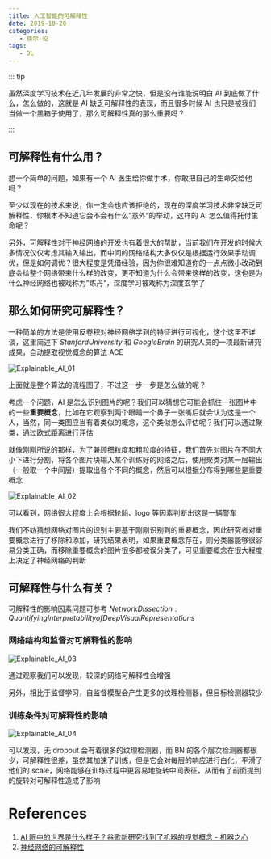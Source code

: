 ```yaml
---
title: 人工智能的可解释性
date: 2019-10-20
categories:
   - 倏尔·论
tags:
   - DL
---
```


::: tip

虽然深度学习技术在近几年发展的非常之快，但是没有谁能说明白 AI 到底做了什么，怎么做的，这就是 AI 缺乏可解释性的表现，而且很多时候 AI 也只是被我们当做一个黑箱子使用了，那么可解释性真的那么重要吗？

:::

<!-- more -->

## 可解释性有什么用？

想一个简单的问题，如果有一个 AI 医生给你做手术，你敢把自己的生命交给他吗？

至少以现在的技术来说，你一定会也应该拒绝的，现在的深度学习技术非常缺乏可解释性，你根本不知道它会不会有什么”意外“的举动，这样的 AI 怎么值得托付生命呢？

另外，可解释性对于神经网络的开发也有着很大的帮助，当前我们在开发的时候大多情况仅仅考虑其输入输出，而中间的网络结构大多仅仅是根据运行效果手动调优，但是如何调优？很大程度是凭借经验，因为你很难知道你的一点点微小改动到底会给整个网络带来什么样的改变，更不知道为什么会带来这样的改变，这也是为什么神经网络也被戏称为”炼丹“，深度学习被戏称为深度玄学了

## 那么如何研究可解释性？

一种简单的方法是使用反卷积对神经网络学到的特征进行可视化，这个这里不详谈，这里简述下 $Stanford University$ 和 $Google Brain$ 的研究人员的一项最新研究成果，自动提取视觉概念的算法 ACE

![Explainable_AI_01](../Images/Explainable_AI_01.png)

上面就是整个算法的流程图了，不过这一步一步是怎么做的呢？

考虑一个问题，AI 是怎么识别图片的呢？我们可以猜想它可能会抓住一张图片中的一些**重要概念**，比如在它观察到两个眼睛一个鼻子一张嘴后就会认为这是一个人，当然，同一类图应当有着类似的概念，这个类似怎么评估呢？我们可以通过聚类，通过欧式距离进行评估

就像刚刚所说的那样，为了兼顾细粒度和粗粒度的特征，我们首先对图片在不同大小下进行分割，将各个图片块输入某个训练好的网络之后，使用聚类对某一层输出（一般取一个中间层）提取出各个不同的概念，然后可以根据分布得到哪些是重要概念

![Explainable_AI_02](../Images/Explainable_AI_02.png)

可以看到，网络很大程度上会根据轮胎、logo 等因素判断出这是一辆警车

我们不妨猜想网络对图片的识别主要基于刚刚识别到的重要概念，因此研究者对重要概念进行了移除和添加，研究结果表明，如果重要概念存在，则分类器能够很容易分类正确，而移除重要概念的图片很多都被误分类了，可见重要概念在很大程度上决定了神经网络的判断

## 可解释性与什么有关？

可解释性的影响因素问题可参考 $Network Dissection: Quantifying Interpretability of Deep Visual Representations$

### 网络结构和监督对可解释性的影响

![Explainable_AI_03](../Images/Explainable_AI_03.png)

通过观察我们可以发现，较深的网络可解释性会增强

另外，相比于监督学习，自监督模型会产生更多的纹理检测器，但目标检测器较少

### 训练条件对可解释性的影响

![Explainable_AI_04](../Images/Explainable_AI_04.png)

可以发现，无 dropout 会有着很多的纹理检测器，而 BN 的各个层次检测器都很少，可解释性很差，虽然其加速了训练，但是它会对每层的响应进行白化，平滑了他们的 scale，网络能够在训练过程中更容易地旋转中间表征，从而有了前面提到的旋转对可解释性造成了影响

# References

1. [AI 眼中的世界是什么样子？谷歌新研究找到了机器的视觉概念 - 机器之心](https://mp.weixin.qq.com/s/JXJYvnLqLLuSclsd4ZTySA)
2. [神经网络的可解释性](https://blog.csdn.net/isMarvellous/article/details/75900055)
